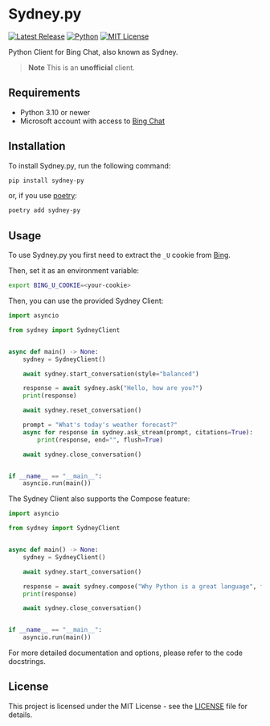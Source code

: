 # Sydney.py

[![Latest Release](https://img.shields.io/github/v/release/vsakkas/sydney.py.svg)](https://github.com/vsakkas/sydney.py/releases/tag/v0.7.0)
[![Python](https://img.shields.io/badge/python-3.10+-blue.svg)](https://www.python.org/downloads/)
[![MIT License](https://img.shields.io/badge/license-MIT-blue)](https://github.com/vsakkas/sydney.py/blob/master/LICENSE)

Python Client for Bing Chat, also known as Sydney.

> **Note**
> This is an **unofficial** client.

## Requirements

- Python 3.10 or newer
- Microsoft account with access to [Bing Chat](https://bing.com/chat)

## Installation

To install Sydney.py, run the following command:

```bash
pip install sydney-py
```

or, if you use [poetry](https://python-poetry.org/):

```bash
poetry add sydney-py
```

## Usage

To use Sydney.py you first need to extract the `_U` cookie from [Bing](https://bing.com).

Then, set it as an environment variable:

```bash
export BING_U_COOKIE=<your-cookie>
```

Then, you can use the provided Sydney Client:

```python
import asyncio

from sydney import SydneyClient


async def main() -> None:
    sydney = SydneyClient()

    await sydney.start_conversation(style="balanced")

    response = await sydney.ask("Hello, how are you?")
    print(response)

    await sydney.reset_conversation()

    prompt = "What's today's weather forecast?"
    async for response in sydney.ask_stream(prompt, citations=True):
        print(response, end="", flush=True)

    await sydney.close_conversation()


if __name__ == "__main__":
    asyncio.run(main())
```

The Sydney Client also supports the Compose feature:

```python
import asyncio

from sydney import SydneyClient


async def main() -> None:
    sydney = SydneyClient()

    await sydney.start_conversation()

    response = await sydney.compose("Why Python is a great language", format="ideas")
    print(response)

    await sydney.close_conversation()


if __name__ == "__main__":
    asyncio.run(main())
```

For more detailed documentation and options, please refer to the code docstrings.

## License

This project is licensed under the MIT License - see the [LICENSE](https://github.com/vsakkas/sydney.py/blob/master/LICENSE) file for details.
